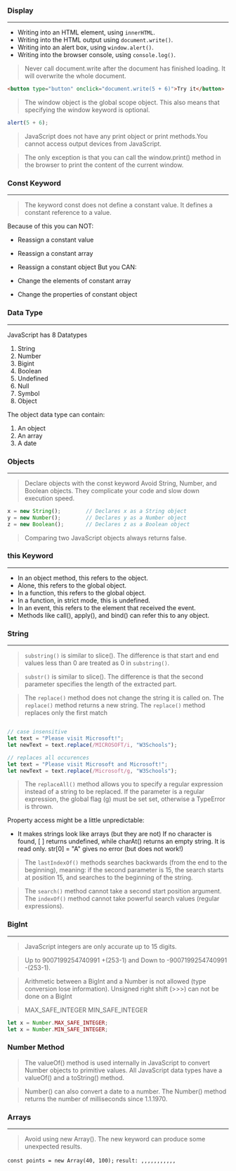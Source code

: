### Display
---
- Writing into an HTML element, using `innerHTML`.
- Writing into the HTML output using `document.write()`.
- Writing into an alert box, using `window.alert()`.
- Writing into the browser console, using `console.log()`.

> Never call document.write after the document has finished loading.
It will overwrite the whole document.
```html
<button type="button" onclick="document.write(5 + 6)">Try it</button>
```
>  The window object is the global scope object. This also means that specifying the window keyword is optional.
```js
alert(5 + 6);
```
> JavaScript does not have any print object or print methods.You cannot access output devices from JavaScript.

> The only exception is that you can call the window.print() method in the browser to print the content of the current window.

### Const Keyword
---
> The keyword const does not define a constant value. It defines a constant reference to a value.

Because of this you can NOT:

- Reassign a constant value
- Reassign a constant array
- Reassign a constant object
But you CAN:

- Change the elements of constant array
- Change the properties of constant object

### Data Type
---
JavaScript has 8 Datatypes
1. String
2. Number
3. Bigint
4. Boolean
5. Undefined
6. Null
7. Symbol
8. Object

The object data type can contain:

1. An object
2. An array
3. A date

### Objects
---
> Declare objects with the const keyword
> Avoid String, Number, and Boolean objects. They complicate your code and slow down execution speed.
```js
x = new String();        // Declares x as a String object
y = new Number();        // Declares y as a Number object
z = new Boolean();       // Declares z as a Boolean object
```
> Comparing two JavaScript objects always returns false.

### this Keyword
---
- In an object method, this refers to the object.
- Alone, this refers to the global object.
- In a function, this refers to the global object.
- In a function, in strict mode, this is undefined.
- In an event, this refers to the element that received the event.
- Methods like call(), apply(), and bind() can refer this to any object.
### String
---
> `substring()` is similar to slice(). The difference is that start and end values less than 0 are treated as 0 in `substring()`.

> `substr()` is similar to slice(). The difference is that the second parameter specifies the length of the extracted part.

> The `replace()` method does not change the string it is called on. The `replace()` method returns a new string. The `replace()` method replaces only the first match
```js

// case insensitive
let text = "Please visit Microsoft!";
let newText = text.replace(/MICROSOFT/i, "W3Schools");

// replaces all occurences
let text = "Please visit Microsoft and Microsoft!";
let newText = text.replace(/Microsoft/g, "W3Schools");

```
> The `replaceAll()` method allows you to specify a regular expression instead of a string to be replaced. If the parameter is a regular expression, the global flag (g) must be set set, otherwise a TypeError is thrown.

Property access might be a little unpredictable:

- It makes strings look like arrays (but they are not)
If no character is found, [ ] returns undefined, while charAt() returns an empty string.
It is read only. str[0] = "A" gives no error (but does not work!)
> The `lastIndexOf()` methods searches backwards (from the end to the beginning), meaning: if the second parameter is 15, the search starts at position 15, and searches to the beginning of the string.

> The `search()` method cannot take a second start position argument. The `indexOf()` method cannot take powerful search values (regular expressions).
### BigInt
---
> JavaScript integers are only accurate up to 15 digits.

> Up to 9007199254740991 +(253-1) and Down to -9007199254740991 -(253-1).

> Arithmetic between a BigInt and a Number is not allowed (type conversion lose information). Unsigned right shift (>>>) can not be done on a BigInt

> MAX_SAFE_INTEGER
MIN_SAFE_INTEGER

```js
let x = Number.MAX_SAFE_INTEGER;
let x = Number.MIN_SAFE_INTEGER;
```
### Number Method
> The valueOf() method is used internally in JavaScript to convert Number objects to primitive values.
All JavaScript data types have a valueOf() and a toString() method.

> Number() can also convert a date to a number.
The Number() method returns the number of milliseconds since 1.1.1970.
### Arrays
---
> Avoid using new Array(). The new keyword can produce some unexpected results.

`const points = new Array(40, 100);`
`result: ,,,,,,,,,,,`
